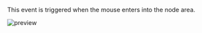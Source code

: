 This event is triggered when the mouse enters into the node area.

![preview](/images/events/mouseEnter-en.png)